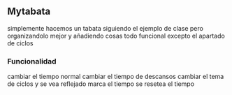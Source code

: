 ## Mytabata
simplemente hacemos un tabata siguiendo el ejemplo de clase pero organizandolo mejor y añadiendo cosas todo funcional excepto el apartado de ciclos

### Funcionalidad

cambiar el tiempo normal
cambiar el tiempo de descansos
cambiar el tema de ciclos y se vea reflejado 
marca el tiempo
se resetea el tiempo
